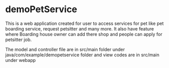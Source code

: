 # demoPetService
This is a web application created for user to access services for pet like pet boarding service, request petsitter and many more. It also have feature where Boarding house owner can add there shop and people can apply for petsitter job.

The model and controller file are in src/main folder under java/com/example/demopetservice folder
and view codes are in src/main under webapp
